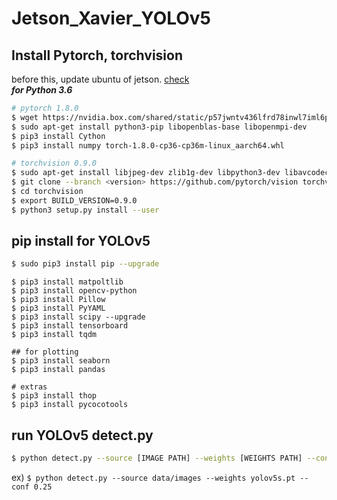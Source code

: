 # Jetson_Xavier_YOLOv5


## Install Pytorch, torchvision
before this, update ubuntu of jetson. [check](https://forums.developer.nvidia.com/t/pytorch-for-jetson-version-1-8-0-now-available/72048)  
***for Python 3.6***
```bash
# pytorch 1.8.0
$ wget https://nvidia.box.com/shared/static/p57jwntv436lfrd78inwl7iml6p13fzh.whl -O torch-1.8.0-cp36-cp36m-linux_aarch64.whl
$ sudo apt-get install python3-pip libopenblas-base libopenmpi-dev 
$ pip3 install Cython
$ pip3 install numpy torch-1.8.0-cp36-cp36m-linux_aarch64.whl
```
```bash
# torchvision 0.9.0
$ sudo apt-get install libjpeg-dev zlib1g-dev libpython3-dev libavcodec-dev libavformat-dev libswscale-dev
$ git clone --branch <version> https://github.com/pytorch/vision torchvision
$ cd torchvision
$ export BUILD_VERSION=0.9.0
$ python3 setup.py install --user
```

## pip install for YOLOv5
```bash
$ sudo pip3 install pip --upgrade
```
```base
$ pip3 install matpoltlib
$ pip3 install opencv-python
$ pip3 install Pillow
$ pip3 install PyYAML
$ pip3 install scipy --upgrade
$ pip3 install tensorboard
$ pip3 install tqdm

## for plotting
$ pip3 install seaborn
$ pip3 install pandas

# extras
$ pip3 install thop
$ pip3 install pycocotools
```

## run YOLOv5 detect.py
```bash
$ python detect.py --source [IMAGE PATH] --weights [WEIGHTS PATH] --conf 0.25
```
ex) `$ python detect.py --source data/images --weights yolov5s.pt --conf 0.25`
